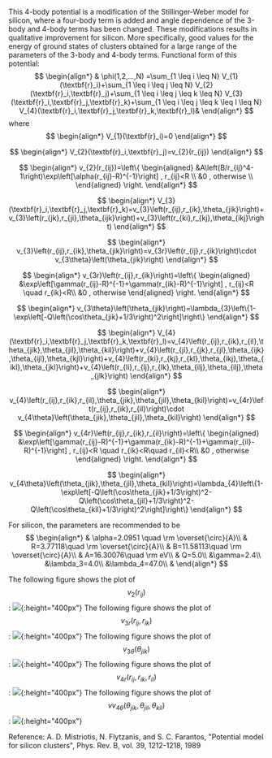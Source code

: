 This 4-body potential is a modification of the Stillinger-Weber model for silicon, where a four-body term is added and angle dependence of the 3-body and 4-body terms has been changed. These modifications results in qualitative improvement for silicon. More specifically, good values for the energy of ground states of clusters obtained for a large range of the parameters of the 3-body and 4-body terms. 
Functional form of this potential:
$$
\begin{align*}
  & \phi(1,2,...,N) =\sum_{1 \leq i \leq N} V_{1}(\textbf{r}_i)+\sum_{1 \leq i \leq j \leq N} V_{2}(\textbf{r}_i,\textbf{r}_j)+\sum_{1 \leq i \leq j \leq k \leq N} V_{3}(\textbf{r}_i,\textbf{r}_j,\textbf{r}_k)+\sum_{1 \leq i \leq j \leq k \leq l \leq N} V_{4}(\textbf{r}_i,\textbf{r}_j,\textbf{r}_k,\textbf{r}_l)&
\end{align*}
$$
where
$$ 
\begin{align*}
V_{1}(\textbf{r}_i)=0
\end{align*}
$$

$$ 
\begin{align*}
V_{2}(\textbf{r}_i,\textbf{r}_j)=v_{2}(r_{ij})
\end{align*}
$$

$$ 
\begin{align*}
v_{2}(r_{ij})=\left\{
\begin{aligned}
&A\left(B/r_{ij}^4-1\right)\exp\left[\alpha(r_{ij}-R)^{-1}\right] , r_{ij}<R \\
&0 , otherwise \\
\end{aligned}
\right.
\end{align*}
$$

$$ 
\begin{align*}
V_{3}(\textbf{r}_i,\textbf{r}_j,\textbf{r}_k)=v_{3}\left(r_{ij},r_{ik},\theta_{jik}\right)+v_{3}\left(r_{jk},r_{ji},\theta_{ijk}\right)+v_{3}\left(r_{ki},r_{kj},\theta_{ikj}\right)
\end{align*}
$$

$$ 
\begin{align*}
v_{3}\left(r_{ij},r_{ik},\theta_{jik}\right)=v_{3r}\left(r_{ij},r_{ik}\right)\cdot v_{3\theta}\left(\theta_{jik}\right)
\end{align*}
$$

$$ 
\begin{align*}
v_{3r}\left(r_{ij},r_{ik}\right)=\left\{
\begin{aligned}
&\exp\left[\gamma(r_{ij}-R)^{-1}+\gamma(r_{ik}-R)^{-1}\right] ,  r_{ij}<R \quad   r_{ik}<R\\
&0  ,  otherwise
\end{aligned}
\right.
\end{align*}
$$

$$ 
\begin{align*}
v_{3\theta}\left(\theta_{jik}\right)=\lambda_{3}\left\{1-\exp\left[-Q\left(\cos\theta_{jik}+1/3\right)^2\right]\right\}
\end{align*}
$$

$$ 
\begin{align*}
V_{4}(\textbf{r}_i,\textbf{r}_j,\textbf{r}_k,\textbf{r}_l)=v_{4}\left(r_{ij},r_{ik},r_{il},\theta_{jik},\theta_{jil},\theta_{kil}\right)+v_{4}\left(r_{ji},r_{jk},r_{jl},\theta_{ijk},\theta_{ijl},\theta_{kjl}\right)+v_{4}\left(r_{ki},r_{kj},r_{kl},\theta_{ikj},\theta_{ikl},\theta_{jkl}\right)+v_{4}\left(r_{li},r_{lj},r_{lk},\theta_{ilj},\theta_{ilj},\theta_{jlk}\right)
\end{align*}
$$

$$ 
\begin{align*}
v_{4}\left(r_{ij},r_{ik},r_{il},\theta_{jik},\theta_{jil},\theta_{kil}\right)=v_{4r}\left(r_{ij},r_{ik},r_{il}\right)\cdot v_{4\theta}\left(\theta_{jik},\theta_{jil},\theta_{kil}\right)
\end{align*}
$$

$$ 
\begin{align*}
v_{4r}\left(r_{ij},r_{ik},r_{il}\right)=\left\{
\begin{aligned}
&\exp\left[\gamma(r_{ij}-R)^{-1}+\gamma(r_{ik}-R)^{-1}+\gamma(r_{il}-R)^{-1}\right] ,  r_{ij}<R \quad r_{ik}<R\quad r_{il}<R\\
&0  ,  otherwise
\end{aligned}
\right.
\end{align*}
$$

$$ 
\begin{align*}
v_{4\theta}\left(\theta_{jik},\theta_{jil},\theta_{kil}\right)=\lambda_{4}\left\{1-\exp\left[-Q\left(\cos\theta_{jik}+1/3\right)^2-Q\left(\cos\theta_{jil}+1/3\right)^2-Q\left(\cos\theta_{kil}+1/3\right)^2\right]\right\}
\end{align*}
$$

For silicon, the parameters are recommended to be
$$
\begin{align*}
& \alpha=2.0951 \quad \rm \overset{\circ}{A}\\
& R=3.77118\quad \rm \overset{\circ}{A}\\
& B=11.58113\quad \rm \overset{\circ}{A}\\
& A=16.30076\quad \rm eV\\
& Q=5.0\\
&\gamma=2.4\\
&\lambda_3=4.0\\
&\lambda_4=47.0\\
&
\end{align*}
$$

The following figure shows the plot of $$v_{2}(r_{ij})$$:
![](/wimage/MD_514777050453_000/butnowdevil/2BodyPotential){:height="400px"}
The following figure shows the plot of $$v_{3r}\left(r_{ij},r_{ik}\right)$$:
![](/wimage/MD_514777050453_000/butnowdevil/3BodyPotentialPart1){:height="400px"}
The following figure shows the plot of $$v_{3\theta}\left(\theta_{jik}\right)$$:
![](/wimage/MD_514777050453_000/butnowdevil/3BodyPotentialPart2){:height="400px"}
The following figure shows the plot of $$v_{4r}\left(r_{ij},r_{ik},r_{il}\right)$$:
![](/wimage/MD_514777050453_000/butnowdevil/4BodyPotentialPart1){:height="400px"}
The following figure shows the plot of $$vv_{4\theta}\left(\theta_{jik},\theta_{jil},\theta_{kil}\right)$$:
![](/wimage/MD_514777050453_000/butnowdevil/4BodyPotentialPart2){:height="400px"}

Reference:
A. D. Mistriotis, N. Flytzanis, and S. C. Farantos, "Potential model for silicon clusters", Phys. Rev. B, vol. 39, 1212-1218, 1989
